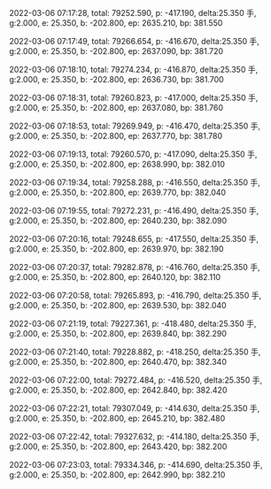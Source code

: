 2022-03-06 07:17:28, total: 79252.590, p: -417.190, delta:25.350 手, g:2.000, e: 25.350, b: -202.800, ep: 2635.210, bp: 381.550

2022-03-06 07:17:49, total: 79266.654, p: -416.670, delta:25.350 手, g:2.000, e: 25.350, b: -202.800, ep: 2637.090, bp: 381.720

2022-03-06 07:18:10, total: 79274.234, p: -416.870, delta:25.350 手, g:2.000, e: 25.350, b: -202.800, ep: 2636.730, bp: 381.700

2022-03-06 07:18:31, total: 79260.823, p: -417.000, delta:25.350 手, g:2.000, e: 25.350, b: -202.800, ep: 2637.080, bp: 381.760

2022-03-06 07:18:53, total: 79269.949, p: -416.470, delta:25.350 手, g:2.000, e: 25.350, b: -202.800, ep: 2637.770, bp: 381.780

2022-03-06 07:19:13, total: 79260.570, p: -417.090, delta:25.350 手, g:2.000, e: 25.350, b: -202.800, ep: 2638.990, bp: 382.010

2022-03-06 07:19:34, total: 79258.288, p: -416.550, delta:25.350 手, g:2.000, e: 25.350, b: -202.800, ep: 2639.770, bp: 382.040

2022-03-06 07:19:55, total: 79272.231, p: -416.490, delta:25.350 手, g:2.000, e: 25.350, b: -202.800, ep: 2640.230, bp: 382.090

2022-03-06 07:20:16, total: 79248.655, p: -417.550, delta:25.350 手, g:2.000, e: 25.350, b: -202.800, ep: 2639.970, bp: 382.190

2022-03-06 07:20:37, total: 79282.878, p: -416.760, delta:25.350 手, g:2.000, e: 25.350, b: -202.800, ep: 2640.120, bp: 382.110

2022-03-06 07:20:58, total: 79265.893, p: -416.790, delta:25.350 手, g:2.000, e: 25.350, b: -202.800, ep: 2639.530, bp: 382.040

2022-03-06 07:21:19, total: 79227.361, p: -418.480, delta:25.350 手, g:2.000, e: 25.350, b: -202.800, ep: 2639.840, bp: 382.290

2022-03-06 07:21:40, total: 79228.882, p: -418.250, delta:25.350 手, g:2.000, e: 25.350, b: -202.800, ep: 2640.470, bp: 382.340

2022-03-06 07:22:00, total: 79272.484, p: -416.520, delta:25.350 手, g:2.000, e: 25.350, b: -202.800, ep: 2642.840, bp: 382.420

2022-03-06 07:22:21, total: 79307.049, p: -414.630, delta:25.350 手, g:2.000, e: 25.350, b: -202.800, ep: 2645.210, bp: 382.480

2022-03-06 07:22:42, total: 79327.632, p: -414.180, delta:25.350 手, g:2.000, e: 25.350, b: -202.800, ep: 2643.420, bp: 382.200

2022-03-06 07:23:03, total: 79334.346, p: -414.690, delta:25.350 手, g:2.000, e: 25.350, b: -202.800, ep: 2642.990, bp: 382.210